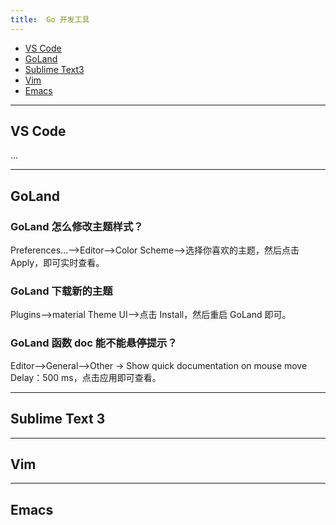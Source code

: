 ```yaml
---
title:  Go 开发工具
---
```


- [VS Code]()
- [GoLand]()
- [Sublime Text3]()
- [Vim]()
- [Emacs]()

----

## VS Code

...

----

## GoLand

### GoLand 怎么修改主题样式？

Preferences...-->Editor-->Color Scheme-->选择你喜欢的主题，然后点击 Apply，即可实时查看。

### GoLand 下载新的主题

Plugins-->material Theme UI-->点击 Install，然后重启 GoLand 即可。

### GoLand 函数 doc 能不能悬停提示？

Editor-->General-->Other -> Show quick documentation on mouse move Delay：500 ms，点击应用即可查看。

----

## Sublime Text 3

----

## Vim

----

## Emacs

